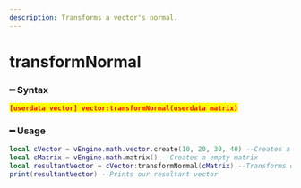 ```yaml
---
description: Transforms a vector's normal.
---
```


# transformNormal

### ━ Syntax

<mark style="color:red;">**`[userdata vector] vector:transformNormal(userdata matrix)`**</mark>

### ━ Usage

```lua
local cVector = vEngine.math.vector.create(10, 20, 30, 40) --Creates a new vector
local cMatrix = vEngine.math.matrix() --Creates a empty matrix
local resultantVector = cVector:transformNormal(cMatrix) --Transforms our vector's normal
print(resultantVector) --Prints our resultant vector
```
